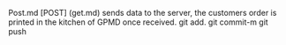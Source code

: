 Post.md
[POST] (get.md) sends data to the server, the customers order is printed in the kitchen of GPMD once received.
git add.
git commit-m
git push 